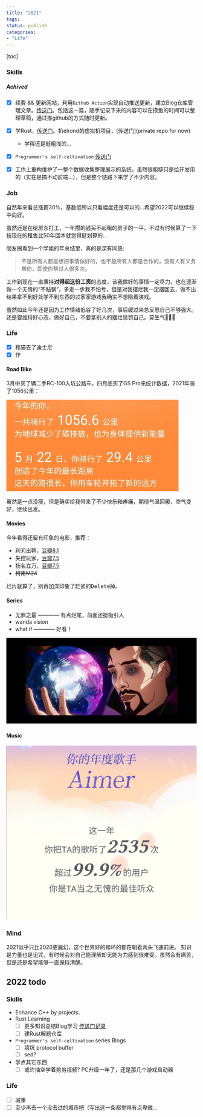 ```yaml
---
title: "2021"
tags: 
status: publish
categories: 
- "Life"
---
```


[toc]

### Skills
##### Achived
- [x] 续费 && 更新网站，利用`Github Action`实现自动推送更新，建立Blog仓库管理文章。[传送门](blog.eluvk.cn/?p=770)。包括这一篇，随手记录下来的内容可以在摸鱼的时间可以整理草稿，通过推github的方式随时更新。
- [x] 学Rust，[传送门](https://blog.eluvk.cn/rust/)。扒elrond的虚拟机项目，[传送门](private repo for now)
    * 学得还是挺粗浅的...
- [x] `Programmer's self-cultivation` [传送门](https://blog.eluvk.cn/?s=程序员的自我修养)
- [x] 工作上重构维护了一整个数据收集整理展示的系统，虽然很粗糙只是给开发用的（实在是搞不动前端...），但是整个链路下来学了不少内容。


### Job
自然年来看总涨薪30%，基数低所以只看幅度还是可以的...希望2022可以继续稳中向好。

虽然还是在给房东打工，一年攒的钱买不起租的房子的一平。不过有时候算了一下按现在的租售比50年回本就觉得挺划算的...

朋友圈看到一个学姐的年总结里，真的是深有同感:

> 不是所有人都是想把事情做好的，也不是所有人都是合作的，没有人有义务帮你，即使你帮过人很多次。

工作到现在一直秉持**对得起这份工资**的态度，该我做好的事情一定尽力，也在逐渐做一个无情的“不粘锅”，多走一步我不怕亏，但是对我摆烂我一定摆回去，做不出结果拿不到好处学不到东西的过家家游戏我确实不想陪着演戏。

虽然如此今年还是因为工作情绪低谷了好几次，事后缓过来总反思自己不够强大。还是要维持好心态，做好自己，不要拿别人的摆烂惩罚自己。莫生气🙏🙏🙏

### Life
- [x] 和猫去了迪士尼
- [x] 作

#### Road Bike
3月中买了辆二手RC-100入坑公路车，四月底买了GS Pro来统计数据，2021年骑了1056公里：

![2022-01/summary-road-bike.jpg](https://github.com/EluvK/Image_server/raw/master/2022-01/summary-road-bike.jpg)

虽然是一点没瘦，但是确实给我带来了不少快乐~~和疼痛~~，期待气温回暖、空气变好，继续出发。


#### Movies
今年看得还留有印象的电影，推荐：
* 利刃出鞘，[豆瓣8.1](https://movie.douban.com/subject/30318116/)
* 失控玩家，[豆瓣7.5](https://movie.douban.com/subject/30337388/)
* 扬名立万，[豆瓣7.5](https://movie.douban.com/subject/35422807/)
* ~~柯南M24~~

烂片就算了，别再加深印象了赶紧的<kbd>Delete</kbd>掉。 

#### Series
* 无罪之最 ———— 有点烂尾，前面还挺吸引人
* wanda vision
* what if ———— 好看！

![2022-01/summary-what-if.jpg](https://github.com/EluvK/Image_server/raw/master/2022-01/summary-what-if.jpg)


#### Music
![2022-01/summary-music.jpg](https://github.com/EluvK/Image_server/raw/master/2022-01/summary-music.jpg)


### Mind
2021似乎只比2020更魔幻，这个世界好的和坏的都在朝着两头飞速前进。
知识是力量也是诅咒，有时候会对自己能理解却无能为力感到很难受。虽然会有痛苦，但是还是希望能够一直保持清醒。


## 2022 todo
### Skills
* Enhance C++ by projects.
* Rust Learning
    - [ ] 更多知识总结Blog学习 [传送门记录](https://github.com/pretzelhammer/rust-blog/tree/master/posts)
    - [ ] 建Rust解题仓库
* `Programmer's self-cultivation` series Blogs
    - [ ] 填坑 protocol buffer
    - [ ] sed?

* 学点其它东西
    - [ ] 或许抽空学着剪剪视频? PC升级一年了，还是那几个游戏启动器

### Life
- [ ] 减重
- [ ] 至少再去一个没去过的城市吧（写出这一条都觉得有点卑微...
